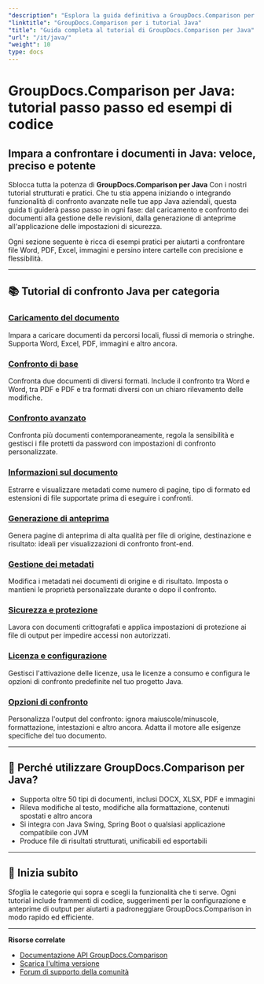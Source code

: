 ```yaml
---
"description": "Esplora la guida definitiva a GroupDocs.Comparison per Java con tutorial suddivisi in categorie che coprono il confronto dei documenti, il monitoraggio delle modifiche, i metadati e altro ancora."
"linktitle": "GroupDocs.Comparison per i tutorial Java"
"title": "Guida completa al tutorial di GroupDocs.Comparison per Java"
"url": "/it/java/"
"weight": 10
type: docs
---
```

# GroupDocs.Comparison per Java: tutorial passo passo ed esempi di codice

## Impara a confrontare i documenti in Java: veloce, preciso e potente

Sblocca tutta la potenza di **GroupDocs.Comparison per Java** Con i nostri tutorial strutturati e pratici. Che tu stia appena iniziando o integrando funzionalità di confronto avanzate nelle tue app Java aziendali, questa guida ti guiderà passo passo in ogni fase: dal caricamento e confronto dei documenti alla gestione delle revisioni, dalla generazione di anteprime all'applicazione delle impostazioni di sicurezza.

Ogni sezione seguente è ricca di esempi pratici per aiutarti a confrontare file Word, PDF, Excel, immagini e persino intere cartelle con precisione e flessibilità.

---

## 📚 Tutorial di confronto Java per categoria

### [Caricamento del documento](./document-loading)
Impara a caricare documenti da percorsi locali, flussi di memoria o stringhe. Supporta Word, Excel, PDF, immagini e altro ancora.

### [Confronto di base](./basic-comparison)
Confronta due documenti di diversi formati. Include il confronto tra Word e Word, tra PDF e PDF e tra formati diversi con un chiaro rilevamento delle modifiche.

### [Confronto avanzato](./advanced-comparison)
Confronta più documenti contemporaneamente, regola la sensibilità e gestisci i file protetti da password con impostazioni di confronto personalizzate.

### [Informazioni sul documento](./document-information)
Estrarre e visualizzare metadati come numero di pagine, tipo di formato ed estensioni di file supportate prima di eseguire i confronti.

### [Generazione di anteprima](./preview-generation)
Genera pagine di anteprima di alta qualità per file di origine, destinazione e risultato: ideali per visualizzazioni di confronto front-end.

### [Gestione dei metadati](./metadata-management)
Modifica i metadati nei documenti di origine e di risultato. Imposta o mantieni le proprietà personalizzate durante o dopo il confronto.

### [Sicurezza e protezione](./security-protection)
Lavora con documenti crittografati e applica impostazioni di protezione ai file di output per impedire accessi non autorizzati.

### [Licenza e configurazione](./licensing-configuration)
Gestisci l'attivazione delle licenze, usa le licenze a consumo e configura le opzioni di confronto predefinite nel tuo progetto Java.

### [Opzioni di confronto](./comparison-options)
Personalizza l'output del confronto: ignora maiuscole/minuscole, formattazione, intestazioni e altro ancora. Adatta il motore alle esigenze specifiche del tuo documento.

---

## 🚀 Perché utilizzare GroupDocs.Comparison per Java?

- Supporta oltre 50 tipi di documenti, inclusi DOCX, XLSX, PDF e immagini  
- Rileva modifiche al testo, modifiche alla formattazione, contenuti spostati e altro ancora  
- Si integra con Java Swing, Spring Boot o qualsiasi applicazione compatibile con JVM  
- Produce file di risultati strutturati, unificabili ed esportabili  

---

## 🧠 Inizia subito

Sfoglia le categorie qui sopra e scegli la funzionalità che ti serve. Ogni tutorial include frammenti di codice, suggerimenti per la configurazione e anteprime di output per aiutarti a padroneggiare GroupDocs.Comparison in modo rapido ed efficiente.

---

**Risorse correlate**  
- [Documentazione API GroupDocs.Comparison](https://references.groupdocs.com/comparison/java/)  
- [Scarica l'ultima versione](https://releases.groupdocs.com/comparison/java/)  
- [Forum di supporto della comunità](https://forum.groupdocs.com/c/comparison/)
